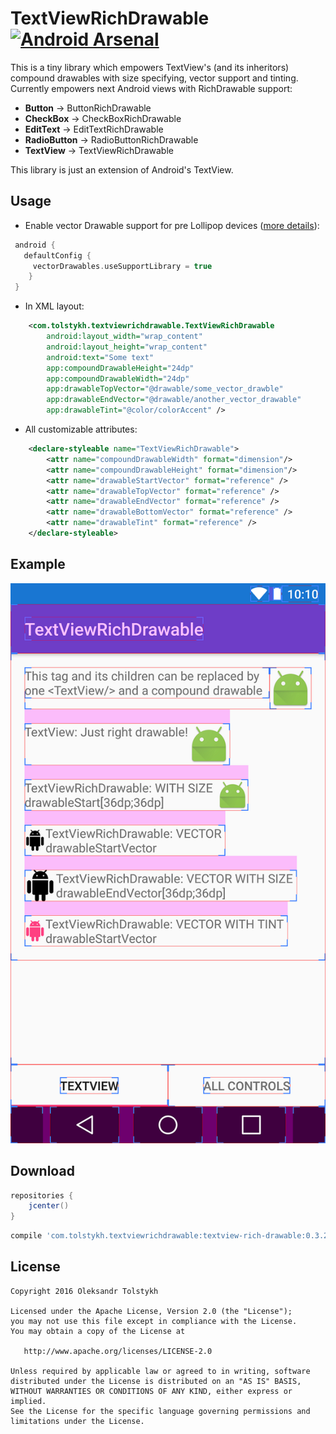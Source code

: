 # TextViewRichDrawable [![Android Arsenal](https://img.shields.io/badge/Android%20Arsenal-TextViewRichDrawable-brightgreen.svg?style=flat)](https://android-arsenal.com/details/1/5002)

This is a tiny library which empowers TextView's (and its inheritors) compound drawables with size specifying, vector support and tinting. Currently empowers next Android views with RichDrawable support:

 * **Button** -> ButtonRichDrawable
 * **CheckBox** -> CheckBoxRichDrawable
 * **EditText** -> EditTextRichDrawable
 * **RadioButton** -> RadioButtonRichDrawable
 * **TextView** -> TextViewRichDrawable

This library is just an extension of Android's TextView.

## Usage

* Enable vector Drawable support for pre Lollipop devices ([more details](https://developer.android.com/guide/topics/graphics/vector-drawable-resources.html#vector-drawables-backward-solution)): 

```groovy
 android {
   defaultConfig {
     vectorDrawables.useSupportLibrary = true
    }
 }
```

* In XML layout: 

```xml
    <com.tolstykh.textviewrichdrawable.TextViewRichDrawable
        android:layout_width="wrap_content"
        android:layout_height="wrap_content"
        android:text="Some text"
        app:compoundDrawableHeight="24dp"
        app:compoundDrawableWidth="24dp"
        app:drawableTopVector="@drawable/some_vector_drawble"
        app:drawableEndVector="@drawable/another_vector_drawable"
        app:drawableTint="@color/colorAccent" />
```        

* All customizable attributes:

```xml
    <declare-styleable name="TextViewRichDrawable">
        <attr name="compoundDrawableWidth" format="dimension"/>
        <attr name="compoundDrawableHeight" format="dimension"/>
        <attr name="drawableStartVector" format="reference" />
        <attr name="drawableTopVector" format="reference" />
        <attr name="drawableEndVector" format="reference" />
        <attr name="drawableBottomVector" format="reference" />
        <attr name="drawableTint" format="reference" />
    </declare-styleable>
```

## Example

![TextView-rich-drawable](demo_screenshot.png)

## Download

```groovy
repositories {
    jcenter()
}
```

```groovy
compile 'com.tolstykh.textviewrichdrawable:textview-rich-drawable:0.3.2'
```

## License

    Copyright 2016 Oleksandr Tolstykh

    Licensed under the Apache License, Version 2.0 (the "License");
    you may not use this file except in compliance with the License.
    You may obtain a copy of the License at

       http://www.apache.org/licenses/LICENSE-2.0

    Unless required by applicable law or agreed to in writing, software
    distributed under the License is distributed on an "AS IS" BASIS,
    WITHOUT WARRANTIES OR CONDITIONS OF ANY KIND, either express or implied.
    See the License for the specific language governing permissions and
    limitations under the License.